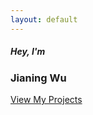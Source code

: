 ```yaml
---
layout: default
---
```

<!-- About -->
<div class="container-fluid" id="about">
    <div class="container text-center  my-auto vertical-center">
        <div id="aboutme">
            <h5 class="hello">Hey, I'm</h5>
            <h3 class="name">Jianing Wu</h3>
            <a type="button" class="btn btn-outline-light" href="/projects">View My Projects</a>
        </div>
    </div>
</div>